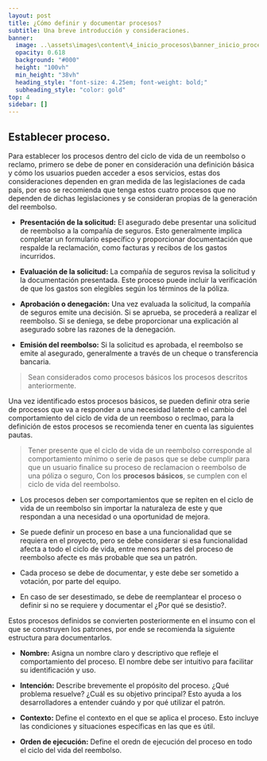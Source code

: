 ```yaml
---
layout: post
title: ¿Cómo definir y documentar procesos?
subtitle: Una breve introducción y consideraciones.
banner:
  image: ..\assets\images\content\4_inicio_procesos\banner_inicio_procesos.jpg
  opacity: 0.618
  background: "#000"
  height: "100vh"
  min_height: "38vh"
  heading_style: "font-size: 4.25em; font-weight: bold;"
  subheading_style: "color: gold"
top: 4
sidebar: []
---
```

## Establecer proceso.

Para establecer los procesos dentro del ciclo de vida de un reembolso o reclamo, primero se debe de poner en consideración una definición básica y cómo los usuarios pueden acceder a esos servicios, estas dos consideraciones dependen en gran medida de las legislaciones de cada país, por eso se recomienda que tenga estos cuatro procesos que no dependen de dichas legislaciones y se consideran propias de la generación del reembolso. 


- **Presentación de la solicitud:** El asegurado debe presentar una solicitud de reembolso a la compañía de seguros. Esto generalmente implica completar un formulario específico y proporcionar documentación que respalde la reclamación, como facturas y recibos de los gastos incurridos.

- **Evaluación de la solicitud:** La compañía de seguros revisa la solicitud y la documentación presentada. Este proceso puede incluir la verificación de que los gastos son elegibles según los términos de la póliza.

- **Aprobación o denegación:** Una vez evaluada la solicitud, la compañía de seguros emite una decisión. Si se aprueba, se procederá a realizar el reembolso. Si se deniega, se debe proporcionar una explicación al asegurado sobre las razones de la denegación.

- **Emisión del reembolso:** Si la solicitud es aprobada, el reembolso se emite al asegurado, generalmente a través de un cheque o transferencia bancaria.

> Sean considerados como procesos básicos los procesos descritos anteriormente.

Una vez identificado estos procesos básicos, se pueden definir otra serie de procesos que va a responder a una necesidad latente o el cambio del comportamiento del ciclo de vida de un reemboso o reclmao, para la definición de estos procesos se recomienda tener en cuenta las siguientes pautas.

> Tener presente que el ciclo de vida de un reembolso corresponde al comportamiento mínimo o serie de pasos que se debe cumplir para que un usuario finalice su proceso de reclamacion o reembolso de una póliza o seguro, Con los **procesos básicos**, se cumplen con el ciclo de vida del reembolso.

- Los procesos deben ser comportamientos que se repiten en el ciclo de vida de un reembolso sin importar la naturaleza de este y que respondan a una necesidad o una oportunidad de mejora.

- Se puede definir un proceso en base a una funcionalidad que se requiera en el proyecto, pero se debe considerar si esa funcionalidad afecta a todo el ciclo de vida, entre menos partes del proceso de reembolso afecte es más probable que sea un patrón.

- Cada proceso se debe de documentar, y este debe ser sometido a votación, por parte del equipo.

- En caso de ser desestimado, se debe de reemplantear el proceso o definir si no se requiere y documentar el ¿Por qué se desistio?.

Estos procesos definidos se convierten posteriormente en el insumo con el que se construyen los patrones, por ende se recomienda la siguiente estructura para documentarlos.

- **Nombre:** Asigna un nombre claro y descriptivo que refleje el comportamiento del proceso. El nombre debe ser intuitivo para facilitar su identificación y uso.

- **Intención:** Describe brevemente el propósito del proceso. ¿Qué problema resuelve? ¿Cuál es su objetivo principal? Esto ayuda a los desarrolladores a entender cuándo y por qué utilizar el patrón.

- **Contexto:** Define el contexto en el que se aplica el proceso. Esto incluye las condiciones y situaciones específicas en las que es útil.

- **Orden de ejecución:** Define el oredn de ejecución del proceso en todo el ciclo del vida del reembolso.


